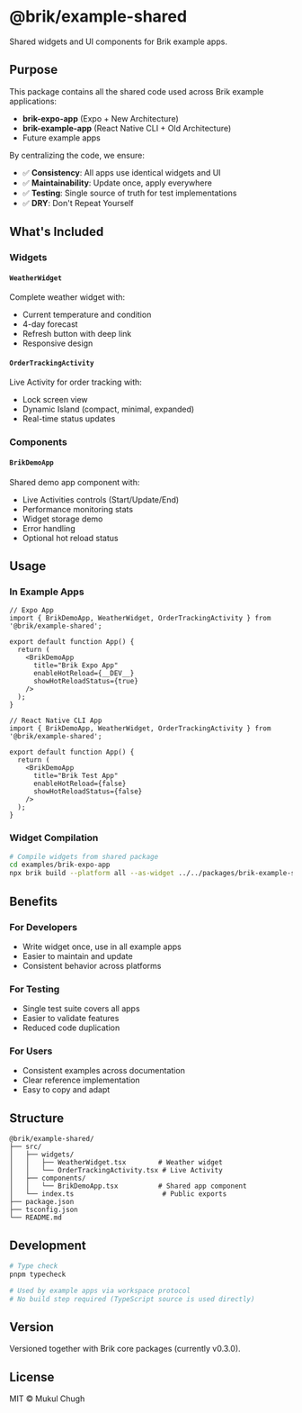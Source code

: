# @brik/example-shared

Shared widgets and UI components for Brik example apps.

## Purpose

This package contains all the shared code used across Brik example applications:
- **brik-expo-app** (Expo + New Architecture)
- **brik-example-app** (React Native CLI + Old Architecture)
- Future example apps

By centralizing the code, we ensure:
- ✅ **Consistency**: All apps use identical widgets and UI
- ✅ **Maintainability**: Update once, apply everywhere
- ✅ **Testing**: Single source of truth for test implementations
- ✅ **DRY**: Don't Repeat Yourself

## What's Included

### Widgets

#### `WeatherWidget`
Complete weather widget with:
- Current temperature and condition
- 4-day forecast
- Refresh button with deep link
- Responsive design

#### `OrderTrackingActivity`
Live Activity for order tracking with:
- Lock screen view
- Dynamic Island (compact, minimal, expanded)
- Real-time status updates

### Components

#### `BrikDemoApp`
Shared demo app component with:
- Live Activities controls (Start/Update/End)
- Performance monitoring stats
- Widget storage demo
- Error handling
- Optional hot reload status

## Usage

### In Example Apps

```tsx
// Expo App
import { BrikDemoApp, WeatherWidget, OrderTrackingActivity } from '@brik/example-shared';

export default function App() {
  return (
    <BrikDemoApp
      title="Brik Expo App"
      enableHotReload={__DEV__}
      showHotReloadStatus={true}
    />
  );
}
```

```tsx
// React Native CLI App
import { BrikDemoApp, WeatherWidget, OrderTrackingActivity } from '@brik/example-shared';

export default function App() {
  return (
    <BrikDemoApp
      title="Brik Test App"
      enableHotReload={false}
      showHotReloadStatus={false}
    />
  );
}
```

### Widget Compilation

```bash
# Compile widgets from shared package
cd examples/brik-expo-app
npx brik build --platform all --as-widget ../../packages/brik-example-shared/src/widgets/
```

## Benefits

### For Developers
- Write widget once, use in all example apps
- Easier to maintain and update
- Consistent behavior across platforms

### For Testing
- Single test suite covers all apps
- Easier to validate features
- Reduced code duplication

### For Users
- Consistent examples across documentation
- Clear reference implementation
- Easy to copy and adapt

## Structure

```
@brik/example-shared/
├── src/
│   ├── widgets/
│   │   ├── WeatherWidget.tsx        # Weather widget
│   │   └── OrderTrackingActivity.tsx # Live Activity
│   ├── components/
│   │   └── BrikDemoApp.tsx          # Shared app component
│   └── index.ts                      # Public exports
├── package.json
├── tsconfig.json
└── README.md
```

## Development

```bash
# Type check
pnpm typecheck

# Used by example apps via workspace protocol
# No build step required (TypeScript source is used directly)
```

## Version

Versioned together with Brik core packages (currently v0.3.0).

## License

MIT © Mukul Chugh
